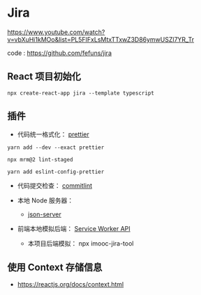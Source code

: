 # Jira

https://www.youtube.com/watch?v=vbXuHi1kMOo&list=PL5FIFxLsMtxTTxwZ3D86ymwUSZl7YR_Tr

code : https://github.com/fefuns/jira

## React 项目初始化

```shell
npx create-react-app jira --template typescript
```

## 插件

- 代码统一格式化： [prettier](https://prettier.io/)

```shell
yarn add --dev --exact prettier

npx mrm@2 lint-staged

yarn add eslint-config-prettier
```

- 代码提交检查： [commitlint](https://github.com/conventional-changelog/commitlint)

- 本地 Node 服务器：
  - [json-server](https://github.com/typicode/json-server)
- 前端本地模拟后端： [Service Worker API](https://developer.mozilla.org/zh-CN/docs/Web/API/Service_Worker_API)
  - 本项目后端模拟： npx imooc-jira-tool

## 使用 Context 存储信息

- https://reactjs.org/docs/context.html
